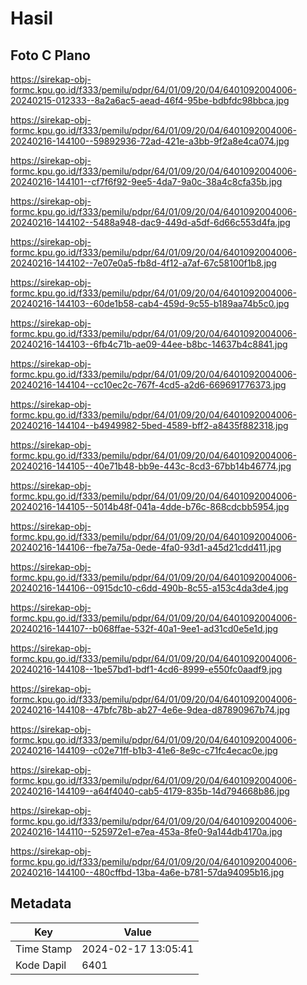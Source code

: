 # Hasil

## Foto C Plano

https://sirekap-obj-formc.kpu.go.id/f333/pemilu/pdpr/64/01/09/20/04/6401092004006-20240215-012333--8a2a6ac5-aead-46f4-95be-bdbfdc98bbca.jpg

https://sirekap-obj-formc.kpu.go.id/f333/pemilu/pdpr/64/01/09/20/04/6401092004006-20240216-144100--59892936-72ad-421e-a3bb-9f2a8e4ca074.jpg

https://sirekap-obj-formc.kpu.go.id/f333/pemilu/pdpr/64/01/09/20/04/6401092004006-20240216-144101--cf7f6f92-9ee5-4da7-9a0c-38a4c8cfa35b.jpg

https://sirekap-obj-formc.kpu.go.id/f333/pemilu/pdpr/64/01/09/20/04/6401092004006-20240216-144102--5488a948-dac9-449d-a5df-6d66c553d4fa.jpg

https://sirekap-obj-formc.kpu.go.id/f333/pemilu/pdpr/64/01/09/20/04/6401092004006-20240216-144102--7e07e0a5-fb8d-4f12-a7af-67c58100f1b8.jpg

https://sirekap-obj-formc.kpu.go.id/f333/pemilu/pdpr/64/01/09/20/04/6401092004006-20240216-144103--60de1b58-cab4-459d-9c55-b189aa74b5c0.jpg

https://sirekap-obj-formc.kpu.go.id/f333/pemilu/pdpr/64/01/09/20/04/6401092004006-20240216-144103--6fb4c71b-ae09-44ee-b8bc-14637b4c8841.jpg

https://sirekap-obj-formc.kpu.go.id/f333/pemilu/pdpr/64/01/09/20/04/6401092004006-20240216-144104--cc10ec2c-767f-4cd5-a2d6-669691776373.jpg

https://sirekap-obj-formc.kpu.go.id/f333/pemilu/pdpr/64/01/09/20/04/6401092004006-20240216-144104--b4949982-5bed-4589-bff2-a8435f882318.jpg

https://sirekap-obj-formc.kpu.go.id/f333/pemilu/pdpr/64/01/09/20/04/6401092004006-20240216-144105--40e71b48-bb9e-443c-8cd3-67bb14b46774.jpg

https://sirekap-obj-formc.kpu.go.id/f333/pemilu/pdpr/64/01/09/20/04/6401092004006-20240216-144105--5014b48f-041a-4dde-b76c-868cdcbb5954.jpg

https://sirekap-obj-formc.kpu.go.id/f333/pemilu/pdpr/64/01/09/20/04/6401092004006-20240216-144106--fbe7a75a-0ede-4fa0-93d1-a45d21cdd411.jpg

https://sirekap-obj-formc.kpu.go.id/f333/pemilu/pdpr/64/01/09/20/04/6401092004006-20240216-144106--0915dc10-c6dd-490b-8c55-a153c4da3de4.jpg

https://sirekap-obj-formc.kpu.go.id/f333/pemilu/pdpr/64/01/09/20/04/6401092004006-20240216-144107--b068ffae-532f-40a1-9ee1-ad31cd0e5e1d.jpg

https://sirekap-obj-formc.kpu.go.id/f333/pemilu/pdpr/64/01/09/20/04/6401092004006-20240216-144108--1be57bd1-bdf1-4cd6-8999-e550fc0aadf9.jpg

https://sirekap-obj-formc.kpu.go.id/f333/pemilu/pdpr/64/01/09/20/04/6401092004006-20240216-144108--47bfc78b-ab27-4e6e-9dea-d87890967b74.jpg

https://sirekap-obj-formc.kpu.go.id/f333/pemilu/pdpr/64/01/09/20/04/6401092004006-20240216-144109--c02e71ff-b1b3-41e6-8e9c-c71fc4ecac0e.jpg

https://sirekap-obj-formc.kpu.go.id/f333/pemilu/pdpr/64/01/09/20/04/6401092004006-20240216-144109--a64f4040-cab5-4179-835b-14d794668b86.jpg

https://sirekap-obj-formc.kpu.go.id/f333/pemilu/pdpr/64/01/09/20/04/6401092004006-20240216-144110--525972e1-e7ea-453a-8fe0-9a144db4170a.jpg

https://sirekap-obj-formc.kpu.go.id/f333/pemilu/pdpr/64/01/09/20/04/6401092004006-20240216-144100--480cffbd-13ba-4a6e-b781-57da94095b16.jpg


## Metadata

| Key        | Value               |
| ---------- | ------------------- |
| Time Stamp | 2024-02-17 13:05:41 |
| Kode Dapil | 6401                |



